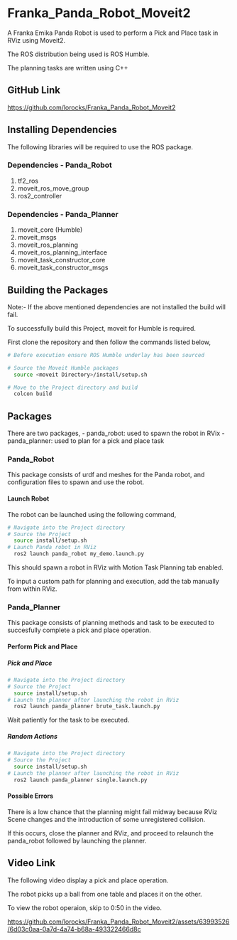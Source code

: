# Franka_Panda_Robot_Moveit2
A Franka Emika Panda Robot is used to perform a Pick and Place task in RViz using Moveit2.

The ROS distribution being used is ROS Humble.

The planning tasks are written using C++


## GitHub Link
https://github.com/lorocks/Franka_Panda_Robot_Moveit2


## Installing Dependencies
The following libraries will be required to use the ROS package.

### Dependencies - Panda_Robot
1. tf2_ros
2. moveit_ros_move_group
3. ros2_controller

### Dependencies - Panda_Planner
1. moveit_core (Humble)
2. moveit_msgs
3. moveit_ros_planning
4. moveit_ros_planning_interface
5. moveit_task_constructor_core
6. moveit_task_constructor_msgs


## Building the Packages
Note:- If the above mentioned dependencies are not installed the build will fail.

To successfully build this Project, moveit for Humble is required.

First clone the repository and then follow the commands listed below,

```bash
# Before execution ensure ROS Humble underlay has been sourced

# Source the Moveit Humble packages
  source <moveit Directory>/install/setup.sh

# Move to the Project directory and build
  colcon build
```


## Packages
There are two packages, 
    - panda_robot: used to spawn the robot in RVix
    - panda_planner: used to plan for a pick and place task

### Panda_Robot
This package consists of urdf and meshes for the Panda robot, and configuration files to spawn and use the robot.

#### Launch Robot
The robot can be launched using the following command,
```bash
# Navigate into the Project directory
# Source the Project
  source install/setup.sh
# Launch Panda robot in RViz
  ros2 launch panda_robot my_demo.launch.py
```

This should spawn a robot in RViz with Motion Task Planning tab enabled.

To input a custom path for planning and execution, add the tab manually from within RViz.

### Panda_Planner
This package consists of planning methods and task to be executed to succesfully complete a pick and place operation.

#### Perform Pick and Place
##### Pick and Place
```bash
# Navigate into the Project directory
# Source the Project
  source install/setup.sh
# Launch the planner after launching the robot in RViz
  ros2 launch panda_planner brute_task.launch.py
```

Wait patiently for the task to be executed.

##### Random Actions
```bash
# Navigate into the Project directory
# Source the Project
  source install/setup.sh
# Launch the planner after launching the robot in RViz
  ros2 launch panda_planner single.launch.py
```

#### Possible Errors
There is a low chance that the planning might fail midway because RViz Scene changes and the introduction of some unregistered collision.

If this occurs, close the planner and RViz, and proceed to relaunch the panda_robot followed by launching the planner.


## Video Link
The following video display a pick and place operation.

The robot picks up a ball from one table and places it on the other.

To view the robot operaion, skip to 0:50 in the video.

https://github.com/lorocks/Franka_Panda_Robot_Moveit2/assets/63993526/6d03c0aa-0a7d-4a74-b68a-493322466d8c

